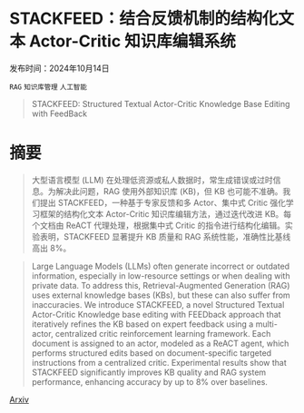 # STACKFEED：结合反馈机制的结构化文本 Actor-Critic 知识库编辑系统

发布时间：2024年10月14日

`RAG` `知识库管理` `人工智能`

> STACKFEED: Structured Textual Actor-Critic Knowledge Base Editing with FeedBack

# 摘要

> 大型语言模型 (LLM) 在处理低资源或私人数据时，常生成错误或过时信息。为解决此问题，RAG 使用外部知识库 (KB)，但 KB 也可能不准确。我们提出 STACKFEED，一种基于专家反馈和多 Actor、集中式 Critic 强化学习框架的结构化文本 Actor-Critic 知识库编辑方法，通过迭代改进 KB。每个文档由 ReACT 代理处理，根据集中式 Critic 的指令进行结构化编辑。实验表明，STACKFEED 显著提升 KB 质量和 RAG 系统性能，准确性比基线高出 8%。

> Large Language Models (LLMs) often generate incorrect or outdated information, especially in low-resource settings or when dealing with private data. To address this, Retrieval-Augmented Generation (RAG) uses external knowledge bases (KBs), but these can also suffer from inaccuracies. We introduce STACKFEED, a novel Structured Textual Actor-Critic Knowledge base editing with FEEDback approach that iteratively refines the KB based on expert feedback using a multi-actor, centralized critic reinforcement learning framework. Each document is assigned to an actor, modeled as a ReACT agent, which performs structured edits based on document-specific targeted instructions from a centralized critic. Experimental results show that STACKFEED significantly improves KB quality and RAG system performance, enhancing accuracy by up to 8% over baselines.

[Arxiv](https://arxiv.org/abs/2410.10584)